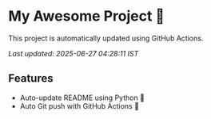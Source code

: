 # My Awesome Project 🚀

This project is automatically updated using GitHub Actions.

_Last updated: 2025-06-27 04:28:11 IST_

## Features
- Auto-update README using Python 🐍
- Auto Git push with GitHub Actions 🤖
